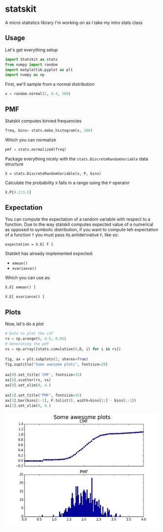 # statskit
A micro statistics library I'm working on as I take my intro stats class

## Usage

Let's get everything setup
```python
import Statskit as stats
from numpy import random
import matplotlib.pyplot as plt
import numpy as np
```
First, we'll sample from a normal distribution
```python
x = random.normal(2, 0.4, 500)
```

## PMF
Statskit computes binned frequencies
```python
freq, bins= stats.make_histogram(x, 100) 
```
Which you can normalize
```python
pmf = stats.normalized(freq)    
```
Package everything nicely with the `stats.DiscreteRandomVariable` data structure

```
X = stats.DiscreteRandomVariable(x, P, bins)     
```

Calculate the probability `X` falls in a range using the `P` operator

```python
X.P[0.2:3.5]
```

## Expectation

You can compute the expectation of a random variable with respect to a function. 
Due to the way statskit computes expected value of a numerical as opposed to symbolic distribution, if you want to compute teh expectation of a function `f` you must pass its antiderivative `F`, like so:

```
expectation = X.E[ F ]
```

Statskit has already implemented expected: 

- `emean()`
- `evariance()`

Which you can use as:

```python
X.E[ emean() ]
```
```python
X.E[ evariance() ]
```

## Plots

Now, let's do a plot
```python
# Data to plot the cdf 
rs = np.arange(0, 4.5, 0.05)       
# Generating the pdf
vs = np.array([stats.cumulative(0,D, i) for i in rs])   

fig, ax = plt.subplots(2, sharex=True)
fig.suptitle("Some awesome plots", fontsize=20)

ax[0].set_title('CMF', fontsize=15)
ax[0].scatter(rs, vs)
ax[0].set_xlim(0, 4.)

ax[1].set_title("PMF", fontsize=15)
ax[1].bar(bins[:-1], F.tolist(), width=bins[1:] - bins[:-1])
ax[1].set_xlim(0, 4.)
```
 
 ![Image](https://raw.githubusercontent.com/theideasmith/statskit/master/dist.jpg)
